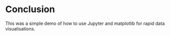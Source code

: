 # Conclusion

This was a simple demo of how to use Jupyter and matplotlib for rapid data visualisations.